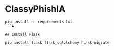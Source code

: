 # ClassyPhishIA

```
pip install -r requirements.txt
```▲

## Install Flask

pip install flask flask_sqlalchemy flask-migrate
